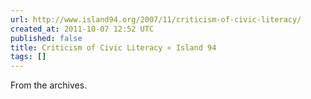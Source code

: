 ```yaml
---
url: http://www.island94.org/2007/11/criticism-of-civic-literacy/
created_at: 2011-10-07 12:52 UTC
published: false
title: Criticism of Civic Literacy « Island 94
tags: []
---
```


From the archives.
